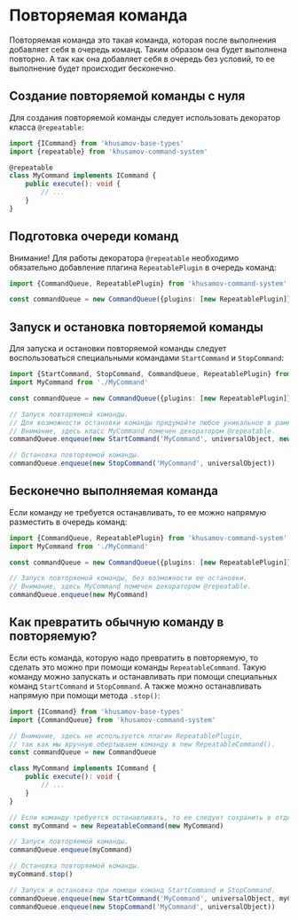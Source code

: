 Повторяемая команда
===================

Повторяемая команда это такая команда, которая после выполнения добавляет себя
в очередь команд. Таким образом она будет выполнена повторно. А так как она добавляет
себя в очередь без условий, то ее выполнение будет происходит бесконечно.

Создание повторяемой команды с нуля
-----------------------------------

Для создания повторяемой команды следует использовать декоратор класса `@repeatable`:

```typescript
import {ICommand} from 'khusamov-base-types'
import {repeatable} from 'khusamov-command-system'

@repeatable
class MyCommand implements ICommand {
	public execute(): void {
		// ...
	}
}
```

Подготовка очереди команд
-------------------------

Внимание! Для работы декоратора `@repeatable` необходимо обязательно добавление
плагина `RepeatablePlugin` в очередь команд:

```typescript
import {CommandQueue, RepeatablePlugin} from 'khusamov-command-system'

const commandQueue = new CommandQueue({plugins: [new RepeatablePlugin]})
```

Запуск и остановка повторяемой команды
--------------------------------------

Для запуска и остановки повторяемой команды следует воспользоваться
специальными командами `StartCommand` и `StopCommand`:

```typescript
import {StartCommand, StopCommand, CommandQueue, RepeatablePlugin} from 'khusamov-command-system'
import MyCommand from './MyCommand'

const commandQueue = new CommandQueue({plugins: [new RepeatablePlugin]})

// Запуск повторяемой команды.
// Для возможности остановки команды придумайте любое уникальное в рамках universalObject имя.
// Внимание, здесь класс MyCommand помечен декоратором @repeatable.
commandQueue.enqueue(new StartCommand('MyCommand', universalObject, new MyCommand))

// Остановка повторяемой команды.
commandQueue.enqueue(new StopCommand('MyCommand', universalObject))
```

Бесконечно выполняемая команда
------------------------------

Если команду не требуется останавливать, то ее можно напрямую разместить в очередь команд:

```typescript
import {CommandQueue, RepeatablePlugin} from 'khusamov-command-system'
import MyCommand from './MyCommand'

const commandQueue = new CommandQueue({plugins: [new RepeatablePlugin]})

// Запуск повторяемой команды, без возможности ее остановки.
// Внимание, здесь MyCommand помечен декоратором @repeatable.
commandQueue.enqueue(new MyCommand)
```

Как превратить обычную команду в повторяемую?
---------------------------------------------

Если есть команда, которую надо превратить в повторяемую, то сделать это можно
при помощи команды `RepeatableCommand`. Такую команду можно запускать и останавливать при помощи
специальных команд `StartCommand` и `StopCommand`. А также можно останавливать напрямую
при помощи метода `.stop()`:

```typescript
import {ICommand} from 'khusamov-base-types'
import {CommandQueue} from 'khusamov-command-system'

// Внимание, здесь не используется плагин RepeatablePlugin,  
// так как мы вручную обертываем команду в new RepeatableCommand().
const commandQueue = new CommandQueue

class MyCommand implements ICommand {
	public execute(): void {
		// ...
	}
}

// Если команду требуется останавливать, то ее следует сохранить в отдельную переменную.
const myCommand = new RepeatableCommand(new MyCommand)

// Запуск повторяемой команды.
commandQueue.enqueue(myCommand)

// Остановка повторяемой команды.
myCommand.stop()

// Запуск и остановка при помощи команд StartCommand и StopCommand.
commandQueue.enqueue(new StartCommand('MyCommand', universalObject, myCommand))
commandQueue.enqueue(new StopCommand('MyCommand', universalObject))
```